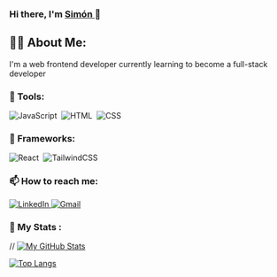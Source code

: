### Hi there, I'm <a href="https://github.com/SimonDiLeoGIT"> Simón </a> 👋

## 🙋‍♂️ About Me:

I'm a web frontend developer currently learning to become a full-stack developer

### 🧰 Tools:

<div>
  <img src="https://img.shields.io/badge/JavaScript-20232A?style=for-the-badge&logo=javascript&logoColor=F7DF1E" title="JavaScript" alt="JavaScript"/>&nbsp;
  <img src="https://img.shields.io/badge/HTML5-20232A?style=for-the-badge&logo=html5&logoColor=FDAE15" title="HTML5" alt="HTML"/>&nbsp;
   <img src="https://img.shields.io/badge/CSS3-20232A?style=for-the-badge&logo=css3&logoColor=00ADD3"  title="CSS3" alt="CSS" />&nbsp;
</div>

### 🔧 Frameworks:

<div>
  <img src="https://img.shields.io/badge/React-20232A?style=for-the-badge&logo=react&logoColor=61DAFB" title="React" alt="React" />&nbsp;
  <img src="https://img.shields.io/badge/Tailwind-20232A?style=for-the-badge&logo=TailwindCSS&logoColor=00ADD3"  title="CSS3" alt="TailwindCSS" />&nbsp;  
</div>


### 📫 How to reach me: 

<div>
    <a href="https://www.linkedin.com/in/simondileodev/">
    <img src="https://img.shields.io/badge/LinkedIn-0077B5?style=for-the-badge&logo=linkedin&logoColor=white" alt="LinkedIn"/>
    </a>
    <a href="mailto:simodileo01@gmail.com">
      <img src="https://img.shields.io/badge/Gmail-D14836?style=for-the-badge&logo=gmail&logoColor=white" alt="Gmail"/>
    </a>
</div>



### 📐 My Stats :

// [![My GitHub Stats](https://github-readme-stats.vercel.app/api/?username=SimonDiLeoGIT&count_private=true&theme=tokyonight&showicons=true)]()

[![Top Langs](https://github-readme-stats.vercel.app/api/top-langs/?username=SimonDiLeoGIT&layout=compact&theme=vision-friendly-dark)](https://github.com/anuraghazra/github-readme-stats)


<!--
**SimonDiLeoGIT/SimonDiLeoGIT** is a ✨ _special_ ✨ repository because its `README.md` (this file) appears on your GitHub profile.

Here are some ideas to get you started:

- 🔭 I’m currently working on ...
- 🌱 I’m currently learning ...
- 👯 I’m looking to collaborate on ...
- 🤔 I’m looking for help with ...
- 💬 Ask me about ...
- 📫 How to reach me: ...
- 😄 Pronouns: ...
- ⚡ Fun fact: ...
-->

